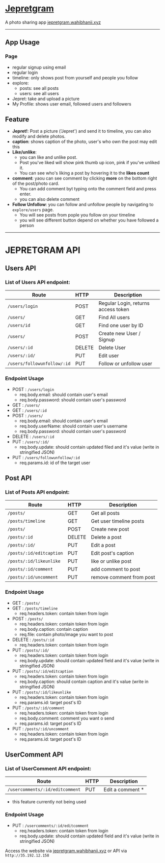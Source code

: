 
# [Jepretgram](http:/jepretgram.wahibhanii.xyz)

A photo sharing app
[jepretgram.wahibhanii.xyz](http:/jepretgram.wahibhanii.xyz)
____________________
## App Usage 

### Page
  - regular signup using email
  - regular login 
  - timeline: only shows post from yourself and people you follow
  - explore:
    - posts: see all posts 
    - users: see all users
  - Jepret: take and upload a picture
  - My Profile: shows user email, followed users and followers
## Feature
  - __Jepret!__: Post a picture ('Jepret') and send it to timeline, you can also modify and delete photos.
  - __caption__: shows caption of the photo, user's who own the post may edit this
  - __Like/unlike__: 
    - you can like and unlike post. 
    - Post you've liked will show pink thumb up icon, pink if you've unliked it. 
    - You can see who's liking a post by hovering it to the __likes count__ 
  - __comment__: yaou can see comment by clicking __more__ on the bottom right of the post/photo card. 
    - You can add comment byt typing onto the comment field and press enter.
    - you can also delete comment
  - __Follow Unfollow__: you can follow and unfollow people by navigating to `explore/users` page.
    - You will see posts from pople you follow on your timeline
    - you will see different button depend on whether you have followed a person

-------
# JEPRETGRAM API
## Users API
### List of Users API endpoint:
| Route                       | HTTP   | Description                         | 
| -------------------------   |:------ | ----------------------------------- |
| `/users/login`              | POST   | Regular Login, returns access token |
| `/users/`                   | GET    | Find All users                      |
| `/users/id`                 | GET    | Find one user by ID                 |
| `/users/`                   | POST   | Create new User / Signup            |
| `/users/:id`                | DELETE | Delete User                         |
| `/users/:id/`               | PUT    | Edit user                           |
| `/users/followunfollow/:id` | PUT    | Follow or unfollow user             |

### Endpoint Usage
- POST : `/users/login`
  - req.body.email: should contain user's email
  - req.body.password: should contain user's password
- GET : `/users/`
- GET : `/users/:id` 
- POST : `/users/`
  - req.body.email: should contain user's email
  - req.body.userName: should contain user's username
  - req.body.password: should contain user's password
- DELETE : `/users/:id`  
- PUT : `/users/:id/`
  - req.body.update: should contain updated filed and it's value (write in stringified JSON)
- PUT : `/users/followunfollow/:id`
  - req.params.id: id of the target user

## Post API
### List of Posts API endpoint:
| Route                   | HTTP   | Description              | 
| ----------------------- |:------ | -----------------------  |
| `/posts/`               | GET    | Get all posts            |
| `/posts/timeline`       | GET    | Get user timeline posts  |
| `/posts/`               | POST   | Create new post          |
| `/posts/:id`            | DELETE | Delete a post            |
| `/posts/:id/`           | PUT    | Edit a post              |
| `/posts/:id/editcaption`| PUT    | Edit post's caption      |
| `/posts/:id/likeunlike` | PUT    |like or unlike post       |
| `/posts/:id/comment`    | PUT    | add comment to post      |
| `/posts/:id/uncomment`  | PUT    | remove comment from post |

### Endpoint Usage
- GET : `/posts/`
- GET : `/posts/timeline`
  - req.headers.token: contain token from login
- POST : `/posts/` 
  - req.headers.token: contain token from login
  - req.body.caption: contain caption
  - req.file: contain photo/image you want to post
- DELETE : `/posts/:id`  
  - req.headers.token: contain token from login
- PUT : `/posts/:id/`
  - req.headers.token: contain token from login
  - req.body.update: should contain updated field and it's value (write in stringified JSON)
- PUT : `/posts/:id/editcaption`
  - req.headers.token: contain token from login
  - req.body.caption: should contain caption and it's value (write in stringified JSON)
- PUT : `/posts/:id/likeunlike`
  - req.headers.token: contain token from login
  - req.params.id: target post's ID
- PUT : `/posts/:id/comment`
  - req.headers.token: contain token from login
  - req.body.comment: comment you want o send
  - req.params.id: target post's ID
- PUT : `/posts/:id/uncomment`
  - req.headers.token: contain token from login
  - req.params.id: target post's ID

## UserComment API
### List of UserComment API endpoint:
| Route                           | HTTP   | Description                       | 
| ---------------------------     |:------ | --------------------------------- |
| `/usercomments/:id/editcomment` | PUT    | Edit a comment *                  |
* this feature currently not being used

### Endpoint Usage
- PUT : `/usercomments/:id/editcomment` 
  - req.headers.token: contain token from login
  - req.body.update: should contain updated field and it's value (write in stringified JSON)

Access the website via [jepretgram.wahibhanii.xyz](http:/jepretgram.wahibhanii.xyz) or API via `http://35.192.12.158`
